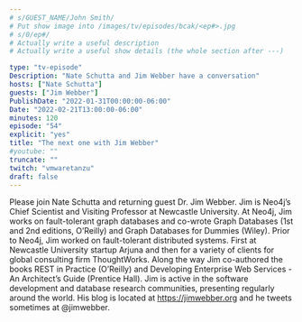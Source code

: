 ```yaml
---
# s/GUEST_NAME/John Smith/
# Put show image into /images/tv/episodes/bcak/<ep#>.jpg
# s/0/ep#/
# Actually write a useful description
# Actually write a useful show details (the whole section after ---)

type: "tv-episode"
Description: "Nate Schutta and Jim Webber have a conversation"
hosts: ["Nate Schutta"]
guests: ["Jim Webber"]
PublishDate: "2022-01-31T00:00:00-06:00"
Date: "2022-02-21T13:00:00-06:00"
minutes: 120
episode: "54"
explicit: "yes"
title: "The next one with Jim Webber"
#youtube: ""
truncate: ""
twitch: "vmwaretanzu"
draft: false
---
```


Please join Nate Schutta and returning guest Dr. Jim Webber. Jim is Neo4j’s Chief Scientist and Visiting Professor at Newcastle University. At Neo4j, Jim works on fault-tolerant graph databases and co-wrote Graph Databases (1st and 2nd editions, O’Reilly) and Graph Databases for Dummies (Wiley). Prior to Neo4j, Jim worked on fault-tolerant distributed systems. First at Newcastle University startup Arjuna and then for a variety of clients for global consulting firm ThoughtWorks. Along the way Jim co-authored the books REST in Practice (O’Reilly) and Developing Enterprise Web Services - An Architect’s Guide (Prentice Hall).  Jim is active in the software development and database research communities, presenting regularly around the world. His blog is located at https://jimwebber.org and he tweets sometimes at @jimwebber.
